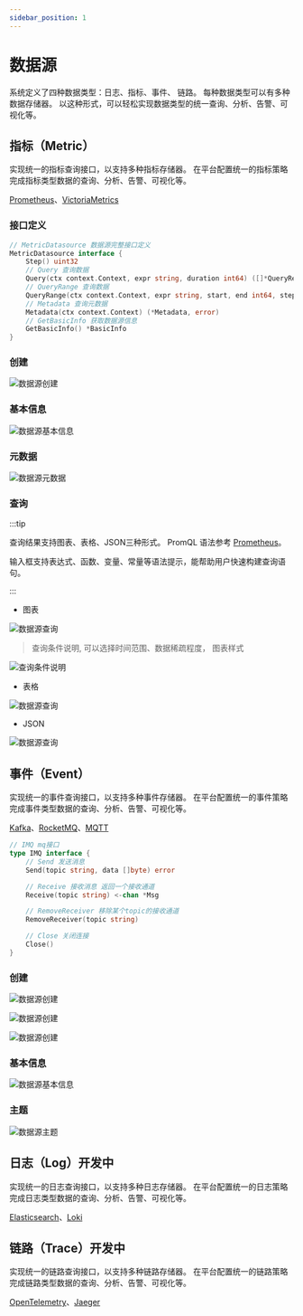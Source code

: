 ```yaml
---
sidebar_position: 1
---
```


# 数据源

系统定义了四种数据类型：日志、指标、事件、 链路。 每种数据类型可以有多种数据存储器。 以这种形式，可以轻松实现数据类型的统一查询、分析、告警、可视化等。

## 指标（Metric）

实现统一的指标查询接口，以支持多种指标存储器。 在平台配置统一的指标策略完成指标类型数据的查询、分析、告警、可视化等。

[Prometheus](https://prometheus.io/)、[VictoriaMetrics](https://victoriametrics.com/)


### 接口定义

```go
// MetricDatasource 数据源完整接口定义
MetricDatasource interface {
    Step() uint32
    // Query 查询数据
    Query(ctx context.Context, expr string, duration int64) ([]*QueryResponse, error)
    // QueryRange 查询数据
    QueryRange(ctx context.Context, expr string, start, end int64, step uint32) ([]*QueryResponse, error)
    // Metadata 查询元数据
    Metadata(ctx context.Context) (*Metadata, error)
    // GetBasicInfo 获取数据源信息
    GetBasicInfo() *BasicInfo
}
```

### 创建

![数据源创建](./img/datasource-metric-create.png)

### 基本信息

![数据源基本信息](./img/datasource-metric-basic.png)

### 元数据

![数据源元数据](./img/datasource-metric-metadata.png)

### 查询

:::tip

查询结果支持图表、表格、JSON三种形式。 PromQL 语法参考 [Prometheus](https://prometheus.io/docs/prometheus/latest/querying/basics/)。

输入框支持表达式、函数、变量、常量等语法提示，能帮助用户快速构建查询语句。

:::

* 图表

![数据源查询](./img/datasource-metric-real-query.png)

> 查询条件说明, 可以选择时间范围、数据稀疏程度， 图表样式

![查询条件说明](./img/datasource-metric-real-query-params.png)

* 表格

![数据源查询](./img/datasource-metric-real-table.png)

* JSON

![数据源查询](./img/datasource-metric-real-json.png)

## 事件（Event）

实现统一的事件查询接口，以支持多种事件存储器。 在平台配置统一的事件策略完成事件类型数据的查询、分析、告警、可视化等。

[Kafka](https://kafka.apache.org/)、[RocketMQ](https://rocketmq.apache.org/)、[MQTT](https://mqtt.org/)

```go
// IMQ mq接口
type IMQ interface {
    // Send 发送消息
    Send(topic string, data []byte) error

    // Receive 接收消息 返回一个接收通道
    Receive(topic string) <-chan *Msg

    // RemoveReceiver 移除某个topic的接收通道
    RemoveReceiver(topic string)

    // Close 关闭连接
    Close()
}
```

### 创建

![数据源创建](./img/datasource-event-create.png)

![数据源创建](./img/datasource-event-create-1.png)

![数据源创建](./img/datasource-event-create-2.png)

### 基本信息

![数据源基本信息](./img/datasource-event-basic.png)

### 主题

![数据源主题](./img/datasource-event-topic.png)
## 日志（Log）开发中

实现统一的日志查询接口，以支持多种日志存储器。 在平台配置统一的日志策略完成日志类型数据的查询、分析、告警、可视化等。

[Elasticsearch](https://www.elastic.co/cn/products/elasticsearch)、[Loki](https://grafana.com/oss/loki/)

## 链路（Trace）开发中

实现统一的链路查询接口，以支持多种链路存储器。 在平台配置统一的链路策略完成链路类型数据的查询、分析、告警、可视化等。

[OpenTelemetry](https://opentelemetry.io/)、[Jaeger](https://www.jaegertracing.io/)
